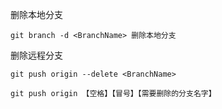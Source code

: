 删除本地分支

```shell
git branch -d <BranchName> 删除本地分支
```

删除远程分支

```shell
git push origin --delete <BranchName>
```

```shell
git push origin 【空格】【冒号】【需要删除的分支名字】
```

